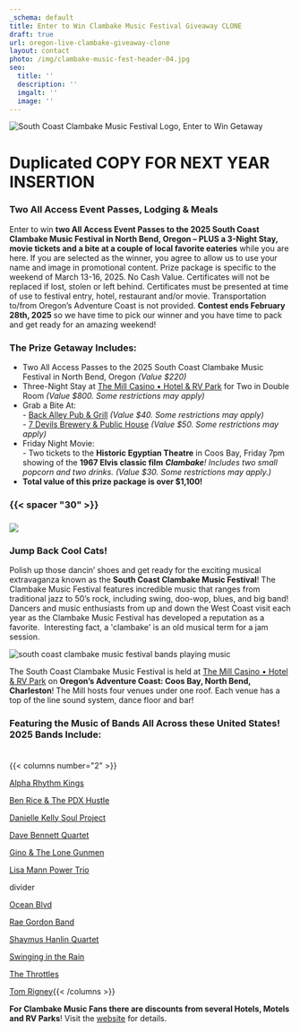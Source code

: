 ```yaml
---
_schema: default
title: Enter to Win Clambake Music Festival Giveaway CLONE
draft: true
url: oregon-live-clambake-giveaway-clone
layout: contact
photo: /img/clambake-music-fest-header-04.jpg
seo:
  title: ''
  description: ''
  imgalt: ''
  image: ''
---
```

![South Coast Clambake Music Festival Logo, Enter to Win Getaway](/img/clambake-giveaway-header-2025.jpg)

# Duplicated COPY FOR NEXT YEAR INSERTION

### Two All Access Event Passes, Lodging & Meals

Enter to win **two All Access Event Passes to the 2025 South Coast Clambake Music Festival in North Bend, Oregon – PLUS a 3-Night Stay, movie tickets and a bite at a couple of local favorite eateries**&nbsp;while you are here. If you are selected as the winner, you agree to allow us to use your name and image in promotional content. Prize package is specific to the weekend of March 13-16, 2025. No Cash Value. Certificates will not be replaced if lost, stolen or left behind. Certificates must be presented at time of use to festival entry, hotel, restaurant and/or movie. Transportation to/from Oregon’s Adventure Coast is not provided.&nbsp;**Contest ends February 28th, 2025**&nbsp;so we have time to pick our winner and you have time to pack and get ready for an amazing weekend!

### The Prize Getaway Includes:

* Two All Access Passes to the 2025 South Coast Clambake Music Festival in North Bend, Oregon *(Value $220)*
* Three-Night Stay at <a href="https://www.themillcasino.com/" target="_blank" rel="noopener">The Mill Casino • Hotel &amp; RV Park</a> for Two in Double Room&nbsp;*(Value $800. Some restrictions may apply)*
* Grab a Bite At:<br>\-&nbsp;<a href="https://northbendlanes.com/Back-Alley-Pub-Grill" target="_blank" rel="noopener">Back Alley Pub &amp; Grill</a>&nbsp;*(Value $40. Some restrictions may apply)*<br>\-&nbsp;[7 Devils Brewery & Public House](https://7devilsbrewery.com) *(Value $50. Some restrictions may apply)*
* Friday Night Movie:<br>\- Two tickets to the **Historic Egyptian Theatre** in Coos Bay, Friday 7pm showing of the **1967 Elvis classic film** ***Clambake**! Includes two small popcorn and two drinks. (Value $30. Some restrictions may apply.)*
* **Total value of this prize package is over $1,100!**

<div class="cms-embed"><script type="text/javascript" src="https://form.jotform.com/jsform/250316492271150"></script></div>

### {{< spacer "30" >}}

### ![](/img/sub-page-fest-highlights-clambake-695x125.jpg)

### Jump Back Cool Cats!

Polish up those dancin’ shoes and get ready for the exciting musical extravaganza known as the&nbsp;**South Coast Clambake Music Festival**! The Clambake Music Festival features incredible music that ranges from traditional jazz to 50’s rock, including swing, doo-wop, blues, and big band! Dancers and music enthusiasts from up and down the West Coast visit each year as the Clambake Music Festival has developed a reputation as a favorite.&nbsp; Interesting fact, a 'clambake' is an old musical term for a jam session.

![south coast clambake music festival bands playing music](/img/clambake-collage-02-695x322.jpg)

The South Coast Clambake Music Festival is held at <a href="https://themillcasino.com" target="_blank" rel="noopener">The Mill Casino • Hotel &amp; RV Park</a> on **Oregon’s Adventure Coast: Coos Bay, North Bend, Charleston**! The Mill hosts four venues under one roof. Each venue has a top of the line sound system, dance floor and bar!

### Featuring the Music of Bands All Across these United States! 2025 Bands Include:<br><br>

{{< columns number="2" >}}

[Alpha Rhythm Kings](https://clambakemusic.com/?page_id=3782)

[Ben Rice & The PDX Hustle](https://benricehustle.com/home)

[Danielle Kelly Soul Project](https://clambakemusic.com/?page_id=4362)

[Dave Bennett Quartet](https://clambakemusic.com/?page_id=2250)

[Gino & The Lone Gunmen](https://clambakemusic.com/?page_id=3449)

[Lisa Mann Power Trio](https://www.lisamannmusic.com)

divider

[Ocean Blvd](https://clambakemusic.com/?page_id=4367)

[Rae Gordon Band](https://www.facebook.com/raegordonband)

[Shaymus Hanlin Quartet](https://clambakemusic.com/?page_id=4055)

[Swinging in the Rain](https://clambakemusic.com/swingin-in-the-rain)

[The Throttles](https://clambakemusic.com/?page_id=4091)

[Tom Rigney](https://tomrigney.com/home){{< /columns >}}

**For Clambake Music Fans there are discounts from several Hotels, Motels and RV Parks**! Visit the <a href="https://clambakemusic.com/" target="_blank" rel="noopener">website</a> for details.